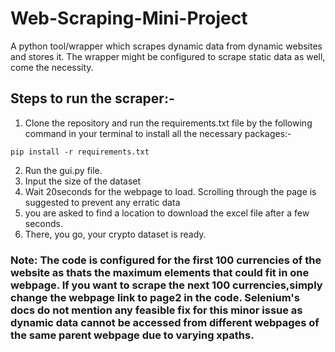 # Web-Scraping-Mini-Project
A python tool/wrapper which scrapes dynamic data from dynamic websites and stores it. The wrapper might be configured to scrape static data as well, come the necessity.

## Steps to run the scraper:-
   1. Clone the repository and run the requirements.txt file by the following command in your terminal to install all the necessary packages:-
    
    pip install -r requirements.txt
    
   2. Run the gui.py file.
   3. Input the size of the dataset
   4.  Wait 20seconds for the webpage to load. Scrolling through the page is suggested to prevent any erratic data
   5. you are asked to find a location to download the excel file after a few seconds.
   6. There, you go, your crypto dataset is ready.
   
   ### Note: The code is configured for the first 100 currencies of the website as thats the maximum elements that could fit in one webpage. If you want to scrape the next 100 currencies,simply change the webpage link to page2 in the code. Selenium's docs do not mention any feasible fix for this minor issue as dynamic data cannot be accessed from different webpages of the same parent webpage due to varying xpaths. 
